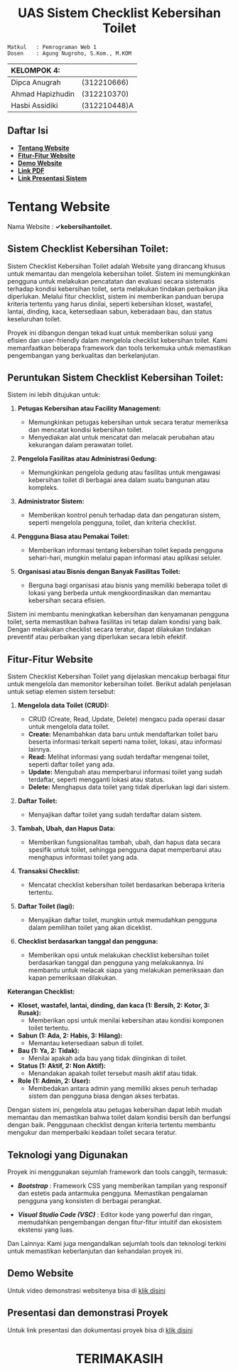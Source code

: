 
<h1 align="center" font-weight="bold"> UAS Sistem Checklist Kebersihan Toilet </h1>

```
Matkul   : Pemrograman Web 1
Dosen    : Agung Nugroho, S.Kom., M.KOM
```

| KELOMPOK 4:      |             |
| :--------------- | :----------- |
| Dipca Anugrah    | (312210666)  |
| Ahmad Hapizhudin | (312210370)  |
| Hasbi Assidiki   | (312210448)A |

## **Daftar Isi**

- **[Tentang Website](#tentang-website)**<br>
- **[Fitur-Fitur Website](#fitur-fitur-website)**<br>
- **[Demo Website](#demo-website)**<br>
- **[Link PDF](https://drive.google.com/file/d/1IVwpWA-L6iKxxg8F7Mzg8k-ucped-wvy/view?usp=sharing)**<br>
- **[Link Presentasi Sistem](#presentasi-dan-demonstrasi-proyek)**<br>

# **Tentang Website**

Nama Website : **&#10003;kebersihantoilet.**

## **Sistem Checklist Kebersihan Toilet:**

Sistem Checklist Kebersihan Toilet adalah Website yang dirancang khusus untuk memantau dan mengelola kebersihan toilet. Sistem ini memungkinkan pengguna untuk melakukan pencatatan dan evaluasi secara sistematis terhadap kondisi kebersihan toilet, serta melakukan tindakan perbaikan jika diperlukan. Melalui fitur checklist, sistem ini memberikan panduan berupa kriteria tertentu yang harus dinilai, seperti kebersihan kloset, wastafel, lantai, dinding, kaca, ketersediaan sabun, keberadaan bau, dan status keseluruhan toilet.

Proyek ini dibangun dengan tekad kuat untuk memberikan solusi yang efisien dan user-friendly dalam mengelola checklist kebersihan toilet. Kami memanfaatkan beberapa framework dan tools terkemuka untuk memastikan pengembangan yang berkualitas dan berkelanjutan.

## **Peruntukan Sistem Checklist Kebersihan Toilet:**

Sistem ini lebih ditujukan untuk:

1. **Petugas Kebersihan atau Facility Management:**

   - Memungkinkan petugas kebersihan untuk secara teratur memeriksa dan mencatat kondisi kebersihan toilet.
   - Menyediakan alat untuk mencatat dan melacak perubahan atau kekurangan dalam perawatan toilet.

2. **Pengelola Fasilitas atau Administrasi Gedung:**

   - Memungkinkan pengelola gedung atau fasilitas untuk mengawasi kebersihan toilet di berbagai area dalam suatu bangunan atau kompleks.

3. **Administrator Sistem:**

   - Memberikan kontrol penuh terhadap data dan pengaturan sistem, seperti mengelola pengguna, toilet, dan kriteria checklist.

4. **Pengguna Biasa atau Pemakai Toilet:**

   - Memberikan informasi tentang kebersihan toilet kepada pengguna sehari-hari, mungkin melalui papan informasi atau aplikasi seluler.

5. **Organisasi atau Bisnis dengan Banyak Fasilitas Toilet:**
   - Berguna bagi organisasi atau bisnis yang memiliki beberapa toilet di lokasi yang berbeda untuk mengkoordinasikan dan memantau kebersihan secara efisien.

Sistem ini membantu meningkatkan kebersihan dan kenyamanan pengguna toilet, serta memastikan bahwa fasilitas ini tetap dalam kondisi yang baik. Dengan melakukan checklist secara teratur, dapat dilakukan tindakan preventif atau perbaikan yang diperlukan secara lebih efektif.

## **Fitur-Fitur Website**

Sistem Checklist Kebersihan Toilet yang dijelaskan mencakup berbagai fitur untuk mengelola dan memonitor kebersihan toilet. Berikut adalah penjelasan untuk setiap elemen sistem tersebut:

1. **Mengelola data Toilet (CRUD):**

   - CRUD (Create, Read, Update, Delete) mengacu pada operasi dasar untuk mengelola data toilet.
   - **Create:** Menambahkan data baru untuk mendaftarkan toilet baru beserta informasi terkait seperti nama toilet, lokasi, atau informasi lainnya.
   - **Read:** Melihat informasi yang sudah terdaftar mengenai toilet, seperti daftar toilet yang ada.
   - **Update:** Mengubah atau memperbarui informasi toilet yang sudah terdaftar, seperti mengganti lokasi atau status.
   - **Delete:** Menghapus data toilet yang tidak diperlukan lagi dari sistem.

2. **Daftar Toilet:**

   - Menyajikan daftar toilet yang sudah terdaftar dalam sistem.

3. **Tambah, Ubah, dan Hapus Data:**

   - Memberikan fungsionalitas tambah, ubah, dan hapus data secara spesifik untuk toilet, sehingga pengguna dapat memperbarui atau menghapus informasi toilet yang ada.

4. **Transaksi Checklist:**

   - Mencatat checklist kebersihan toilet berdasarkan beberapa kriteria tertentu.

5. **Daftar Toilet (lagi):**

   - Menyajikan daftar toilet, mungkin untuk memudahkan pengguna dalam pemilihan toilet yang akan diceklist.

6. **Checklist berdasarkan tanggal dan pengguna:**
   - Memberikan opsi untuk melakukan checklist kebersihan toilet berdasarkan tanggal dan pengguna yang melakukannya. Ini membantu untuk melacak siapa yang melakukan pemeriksaan dan kapan pemeriksaan dilakukan.

**Keterangan Checklist:**

- **Kloset, wastafel, lantai, dinding, dan kaca (1: Bersih, 2: Kotor, 3: Rusak):**
  - Memberikan opsi untuk menilai kebersihan atau kondisi komponen toilet tertentu.
- **Sabun (1: Ada, 2: Habis, 3: Hilang):**
  - Memantau ketersediaan sabun di toilet.
- **Bau (1: Ya, 2: Tidak):**
  - Menilai apakah ada bau yang tidak diinginkan di toilet.
- **Status (1: Aktif, 2: Non Aktif):**
  - Menandakan apakah toilet tersebut masih aktif atau tidak.
- **Role (1: Admin, 2: User):**
  - Membedakan antara admin yang memiliki akses penuh terhadap sistem dan pengguna biasa dengan akses terbatas.

Dengan sistem ini, pengelola atau petugas kebersihan dapat lebih mudah memantau dan memastikan bahwa toilet dalam kondisi bersih dan berfungsi dengan baik. Penggunaan checklist dengan kriteria tertentu membantu mengukur dan memperbaiki keadaan toilet secara teratur.

## Teknologi yang Digunakan

Proyek ini menggunakan sejumlah framework dan tools canggih, termasuk:

- **_Bootstrap_** : Framework CSS yang memberikan tampilan yang responsif dan estetis pada antarmuka pengguna. Memastikan pengalaman pengguna yang konsisten di berbagai perangkat.

- **_Visual Studio Code (VSC)_** : Editor kode yang powerful dan ringan, memudahkan pengembangan dengan fitur-fitur intuitif dan ekosistem ekstensi yang luas.

Dan Lainnya: Kami juga mengandalkan sejumlah tools dan teknologi terkini untuk memastikan keberlanjutan dan kehandalan proyek ini.

## **Demo Website**

Untuk video demonstrasi websitenya bisa di [klik disini](https://drive.google.com/file/d/1IBC0L1SBC3lZNRdbfPcKDyXhjCdgr1gw/view?usp=drive_link)

## **Presentasi dan demonstrasi Proyek**

Untuk link presentasi dan dokumentasi proyek bisa di [klik disini](https://youtu.be/4mhAFKjN5mo?si=Pr58OYmd_s8zVgSK)

<h1 align="center"> TERIMAKASIH </h1>
